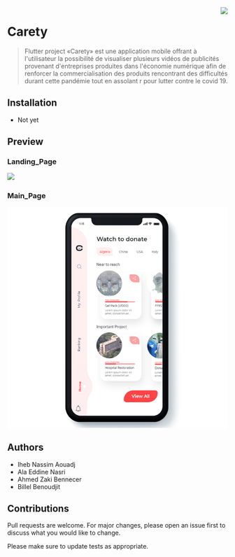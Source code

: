 <img src="assets/applogo.png"  align="right" height="100" />

# Carety
> Flutter project
>«Carety» est une application mobile offrant à l'utilisateur la possibilité de visualiser plusieurs vidéos de publicités provenant d'entreprises produites dans l'économie numérique afin de renforcer la commercialisation des produits rencontrant des difficultés durant cette pandémie tout en assolant r pour lutter contre le covid 19. 

## Installation

- Not yet

## Preview
### Landing_Page 
![](assets</1.png)
### Main_Page
![](assets/2.png)


## Authors
- Iheb Nassim Aouadj
- Ala Eddine Nasri
- Ahmed Zaki Bennecer
- Billel Benoudjit 


## Contributions

Pull requests are welcome. For major changes, please open an issue first to discuss what you would like to change.

Please make sure to update tests as appropriate.
